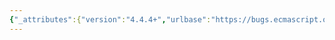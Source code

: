 ```yaml
---
{"_attributes":{"version":"4.4.4+","urlbase":"https://bugs.ecmascript.org/","maintainer":"dherman@mozilla.com"},"bug":{"bug_id":3068,"creation_ts":"2014-07-25 18:20:00 -0700","short_desc":"9.4.4.3: odd indent","delta_ts":"2014-08-25 08:29:30 -0700","product":"Draft for 6th Edition","component":"editorial issue","version":"Rev 26: July 18, 2014 Draft","rep_platform":"All","op_sys":"All","bug_status":"RESOLVED","resolution":"FIXED","priority":"Normal","bug_severity":"trivial","everconfirmed":true,"reporter":{"uid":"jmdyck","name":"Michael Dyck"},"assigned_to":{"uid":"allen","name":"Allen Wirfs-Brock"},"long_desc":[{"commentid":9559,"comment_count":0,"who":{"uid":"jmdyck","name":"Michael Dyck"},"bug_when":"2014-07-25 18:20:27 -0700","thetext":"In 9.4.4.3 \"[[Get]] (P, Receiver)\",\nIn the second paragraph,\nthe line beginning:\n    \"If an implementation does not provide a built-in caller property\"\nis indented slightly.\n\nIt should be flush-left."},{"commentid":9614,"comment_count":1,"who":{"uid":"allen","name":"Allen Wirfs-Brock"},"bug_when":"2014-07-26 16:15:35 -0700","thetext":"fixed in rev27 editor's draft"},{"commentid":9956,"comment_count":2,"who":{"uid":"allen","name":"Allen Wirfs-Brock"},"bug_when":"2014-08-25 08:29:30 -0700","thetext":"fixed in rev27 draft"}]}}
---
```

